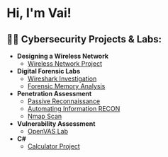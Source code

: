 <h1>Hi, I'm Vai! </h1>

<h2>👨‍💻 Cybersecurity Projects & Labs:</h2>

- <b>Designing a Wireless Network</b>
  - [Wireless Network Project](https://github.com/dannyt28/WirelessNetworkProject)
- <b>Digital Forensic Labs </b>
  - [Wireshark Investigation](https://github.com/dannyt28/Digital-Forensic-Investigation-Lab) 
  - [Forensic Memory Analysis](https://github.com/dannyt28/ForensicMemoryAnalysis) 
- <b>Penetration Assessment</b>
  - [Passive Reconnaissance](https://github.com/dannyt28/Passive-Reconnaissance)
  - [Automating Information RECON](https://github.com/dannyt28/Automating-Information-RECON/tree/main)
  - [Nmap Scan](https://github.com/dannyt28/NMap-Scan/tree/main)
- <b>Vulnerability Assessment</b>
  - [OpenVAS Lab](https://github.com/dannyt28/Open-Vas-Lab/tree/main)
- <b>C#</b>
  - [Calculator Project](https://github.com/dannyt28/Calculator-Program)
